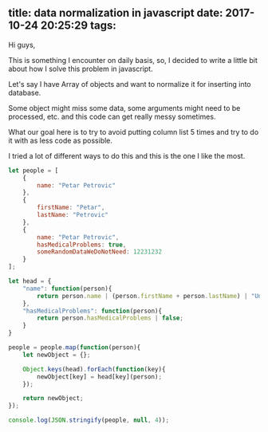 title: data normalization in javascript
date: 2017-10-24 20:25:29
tags:
---

Hi guys, 

This is something I encounter on daily basis, so, I decided to write a little bit about how I solve this problem in javascript. 

Let's say I have Array of objects and want to normalize it for inserting into database. 

Some object might miss some data, some arguments might need to be processed, etc. and this code can get really messy sometimes. 

What our goal here is to try to avoid putting column list 5 times and try to do it with as less code as possible. 

I tried a lot of different ways to do this and this is the one I like the most. 

```javascript
let people = [
	{
		name: "Petar Petrovic"
	},
	{
		firstName: "Petar",
		lastName: "Petrovic"
	},
	{
		name: "Petar Petrovic",
		hasMedicalProblems: true,
		someRandomDataWeDoNotNeed: 12231232
	}
];

let head = {
	"name": function(person){
		return person.name | (person.firstName + person.lastName) | "Unknown";
	},
	"hasMedicalProblems": function(person){
		return person.hasMedicalProblems | false;
	}
}

people = people.map(function(person){
	let newObject = {};

	Object.keys(head).forEach(function(key){
		newObject[key] = head[key](person);
	});

	return newObject;
});

console.log(JSON.stringify(people, null, 4));

```

